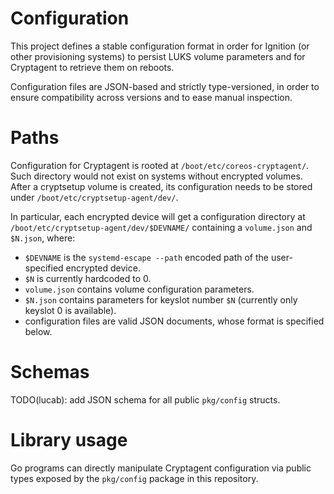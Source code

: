 # Configuration

This project defines a stable configuration format in order for Ignition (or other provisioning systems) to persist LUKS volume parameters and for Cryptagent to retrieve them on reboots.

Configuration files are JSON-based and strictly type-versioned, in order to ensure compatibility across versions and to ease manual inspection.

# Paths

Configuration for Cryptagent is rooted at `/boot/etc/coreos-cryptagent/`. Such directory would not exist on systems without encrypted volumes.
After a cryptsetup volume is created, its configuration needs to be stored under `/boot/etc/cryptsetup-agent/dev/`.

In particular, each encrypted device will get a configuration directory at `/boot/etc/cryptsetup-agent/dev/$DEVNAME/` containing a `volume.json` and `$N.json`, where:
 * `$DEVNAME` is the `systemd-escape --path` encoded path of the user-specified encrypted device.
 * `$N` is currently hardcoded to 0.
 * `volume.json` contains volume configuration parameters.
 * `$N.json` contains parameters for keyslot number `$N` (currently only keyslot 0 is available).
 * configuration files are valid JSON documents, whose format is specified below.

# Schemas

TODO(lucab): add JSON schema for all public `pkg/config` structs.

# Library usage

Go programs can directly manipulate Cryptagent configuration via public types exposed by the `pkg/config` package in this repository.